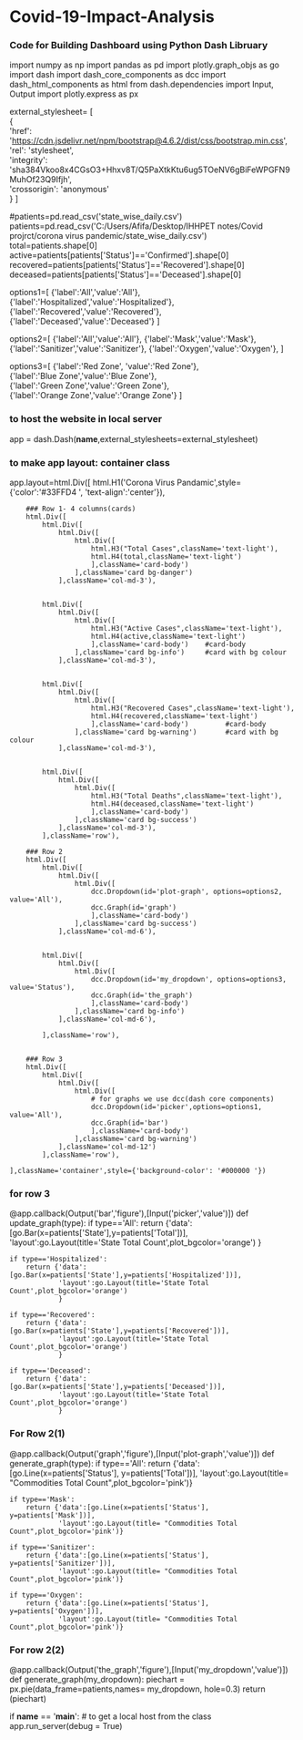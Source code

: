 # Covid-19-Impact-Analysis

### Code for Building Dashboard using Python Dash Libruary

import numpy as np 
import pandas as pd 
import plotly.graph_objs as go 
import dash 
import dash_core_components as dcc 
import dash_html_components as html 
from dash.dependencies import Input, Output 
import plotly.express as px 
 
external_stylesheet= [    
    {      
        'href': 'https://cdn.jsdelivr.net/npm/bootstrap@4.6.2/dist/css/bootstrap.min.css',         
        'rel': 'stylesheet',         
        'integrity': 'sha384Vkoo8x4CGsO3+Hhxv8T/Q5PaXtkKtu6ug5TOeNV6gBiFeWPGFN9MuhOf23Q9Ifjh',         
        'crossorigin': 'anonymous'    
     } 
] 

#patients=pd.read_csv('state_wise_daily.csv')
patients=pd.read_csv('C:/Users/Afifa/Desktop/IHHPET notes/Covid projrct/corona virus pandemic/state_wise_daily.csv')
total=patients.shape[0]
active=patients[patients['Status']=='Confirmed'].shape[0]
recovered=patients[patients['Status']=='Recovered'].shape[0]
deceased=patients[patients['Status']=='Deceased'].shape[0]

options1=[
    {'label':'All','value':'All'},
    {'label':'Hospitalized','value':'Hospitalized'},
    {'label':'Recovered','value':'Recovered'},
    {'label':'Deceased','value':'Deceased'}
    ]

options2=[
    {'label':'All','value':'All'},
    {'label':'Mask','value':'Mask'},
    {'label':'Sanitizer','value':'Sanitizer'},
    {'label':'Oxygen','value':'Oxygen'},
    ]

options3=[
      {'label':'Red Zone', 'value':'Red Zone'},     
      {'label':'Blue Zone','value':'Blue Zone'},     
      {'label':'Green Zone','value':'Green Zone'},     
      {'label':'Orange Zone','value':'Orange Zone'} 
    ]
 
 ### to host the website in local server
app = dash.Dash(__name__,external_stylesheets=external_stylesheet) 

### to make app layout: container class
app.layout=html.Div([
        html.H1('Corona Virus Pandamic',style={'color':'#33FFD4 ', 'text-align':'center'}),
        
        ### Row 1- 4 columns(cards)
        html.Div([
            html.Div([
                html.Div([
                    html.Div([
                        html.H3("Total Cases",className='text-light'),
                        html.H4(total,className='text-light')
                        ],className='card-body')
                    ],className='card bg-danger')
                ],className='col-md-3'),
            
            
            html.Div([
                html.Div([
                    html.Div([
                        html.H3("Active Cases",className='text-light'),
                        html.H4(active,className='text-light')
                        ],className='card-body')    #card-body
                    ],className='card bg-info')     #card with bg colour
                ],className='col-md-3'),
            
            
            html.Div([
                html.Div([
                    html.Div([
                        html.H3("Recovered Cases",className='text-light'),
                        html.H4(recovered,className='text-light')
                        ],className='card-body')         #card-body
                    ],className='card bg-warning')       #card with bg colour
                ],className='col-md-3'),
            
           
            html.Div([
                html.Div([
                    html.Div([
                        html.H3("Total Deaths",className='text-light'),
                        html.H4(deceased,className='text-light')
                        ],className='card-body')
                    ],className='card bg-success')
                ],className='col-md-3'),
            ],className='row'),
        
        ### Row 2
        html.Div([
            html.Div([
                html.Div([
                    html.Div([
                        dcc.Dropdown(id='plot-graph', options=options2, value='All'),
                        dcc.Graph(id='graph')
                        ],className='card-body')
                    ],className='card bg-success')
                ],className='col-md-6'),
            
            
            html.Div([
                html.Div([
                    html.Div([
                        dcc.Dropdown(id='my_dropdown', options=options3, value='Status'),
                        dcc.Graph(id='the_graph')
                        ],className='card-body')
                    ],className='card bg-info')
                ],className='col-md-6'),
            
            ],className='row'),
    
        
        ### Row 3
        html.Div([
            html.Div([
                html.Div([
                    html.Div([
                        # for graphs we use dcc(dash core components)
                        dcc.Dropdown(id='picker',options=options1, value='All'),
                        dcc.Graph(id='bar')
                        ],className='card-body')
                    ],className='card bg-warning')
                ],className='col-md-12')
            ],className='row'),
        
    ],className='container',style={'background-color': '#000000 '})


### for row 3
@app.callback(Output('bar','figure'),[Input('picker','value')])
def update_graph(type):
    if type=='All':
        return {'data':[go.Bar(x=patients['State'],y=patients['Total'])],
                'layout':go.Layout(title='State Total Count',plot_bgcolor='orange')
                }
        
    if type=='Hospitalized':
        return {'data':[go.Bar(x=patients['State'],y=patients['Hospitalized'])],
                'layout':go.Layout(title='State Total Count',plot_bgcolor='orange')
                }
        
    if type=='Recovered':
        return {'data':[go.Bar(x=patients['State'],y=patients['Recovered'])],
                'layout':go.Layout(title='State Total Count',plot_bgcolor='orange')
                }
        
    if type=='Deceased':
        return {'data':[go.Bar(x=patients['State'],y=patients['Deceased'])],
                'layout':go.Layout(title='State Total Count',plot_bgcolor='orange')
                }

### For Row 2(1)
@app.callback(Output('graph','figure'),[Input('plot-graph','value')])
def generate_graph(type):
    if type=='All':
        return {'data':[go.Line(x=patients['Status'], y=patients['Total'])], 
                'layout':go.Layout(title= "Commodities Total Count",plot_bgcolor='pink')} 
        
    if type=='Mask':
        return {'data':[go.Line(x=patients['Status'],  y=patients['Mask'])], 
                'layout':go.Layout(title= "Commodities Total Count",plot_bgcolor='pink')} 
        
    if type=='Sanitizer':
        return {'data':[go.Line(x=patients['Status'],  y=patients['Sanitizer'])], 
                'layout':go.Layout(title= "Commodities Total Count",plot_bgcolor='pink')} 
        
    if type=='Oxygen':
        return {'data':[go.Line(x=patients['Status'], y=patients['Oxygen'])], 
                'layout':go.Layout(title= "Commodities Total Count",plot_bgcolor='pink')} 
        
        
### For row 2(2)
@app.callback(Output('the_graph','figure'),[Input('my_dropdown','value')])
def generate_graph(my_dropdown):
    piechart = px.pie(data_frame=patients,names= my_dropdown, hole=0.3) 
    return (piechart)


if __name__ == '__main__': 
    # to get a local host from the class
    app.run_server(debug = True) 
    
